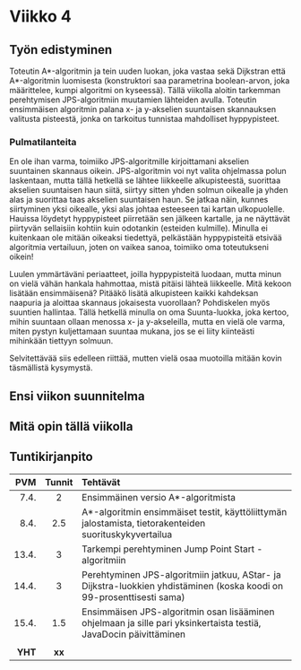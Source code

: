 # Viikko 4

## Työn edistyminen

Toteutin A*-algoritmin ja tein uuden luokan, joka vastaa sekä Dijkstran että A*-algoritmin luomisesta (konstruktori saa parametrina boolean-arvon, joka määrittelee, kumpi algoritmi on kyseessä). Tällä viikolla aloitin tarkemman perehtymisen JPS-algoritmiin muutamien lähteiden avulla. Toteutin ensimmäisen algoritmin palana x- ja y-akselien suuntaisen skannauksen valitusta pisteestä, jonka on tarkoitus tunnistaa mahdolliset hyppypisteet.

### Pulmatilanteita

En ole ihan varma, toimiiko JPS-algoritmille kirjoittamani akselien suuntainen skannaus oikein. JPS-algoritmin voi nyt valita ohjelmassa polun laskentaan, mutta tällä hetkellä se lähtee liikkeelle alkupisteestä, suorittaa akselien suuntaisen haun siitä, siirtyy sitten yhden solmun oikealle ja yhden alas ja suorittaa taas akselien suuntaisen haun. Se jatkaa näin, kunnes siirtyminen yksi oikealle, yksi alas johtaa esteeseen tai kartan ulkopuolelle. Hauissa löydetyt hyppypisteet piirretään sen jälkeen kartalle, ja ne näyttävät piirtyvän sellaisiin kohtiin kuin odotankin (esteiden kulmille). Minulla ei kuitenkaan ole mitään oikeaksi tiedettyä, pelkästään hyppypisteitä etsivää algoritmia vertailuun, joten on vaikea sanoa, toimiiko oma toteutukseni oikein!

Luulen ymmärtäväni periaatteet, joilla hyppypisteitä luodaan, mutta minun on vielä vähän hankala hahmottaa, mistä pitäisi lähteä liikkeelle. Mitä kekoon lisätään ensimmäisenä? Pitääkö lisätä alkupisteen kaikki kahdeksan naapuria ja aloittaa skannaus jokaisesta vuorollaan? Pohdiskelen myös suuntien hallintaa. Tällä hetkellä minulla on oma Suunta-luokka, joka kertoo, mihin suuntaan ollaan menossa x- ja y-akseleilla, mutta en vielä ole varma, miten pystyn kuljettamaan suuntaa mukana, jos se ei liity kiinteästi mihinkään tiettyyn solmuun.

Selvitettävää siis edelleen riittää, mutten vielä osaa muotoilla mitään kovin täsmällistä kysymystä.

## Ensi viikon suunnitelma

## Mitä opin tällä viikolla

## Tuntikirjanpito

| PVM | Tunnit | Tehtävät |
| -----:|:---:| :-----|
| 7.4. |  2  | Ensimmäinen versio A*-algoritmista |
| 8.4. | 2.5 | A*-algoritmin ensimmäiset testit, käyttöliittymän jalostamista, tietorakenteiden suorituskykyvertailua |
| 13.4.|  3  | Tarkempi perehtyminen Jump Point Start -algoritmiin |
| 14.4.|  3  | Perehtyminen JPS-algoritmiin jatkuu, AStar- ja Dijkstra-luokkien yhdistäminen (koska koodi on 99-prosenttisesti sama)
| 15.4.| 1.5 | Ensimmäisen JPS-algoritmin osan lisääminen ohjelmaan ja sille pari yksinkertaista testiä, JavaDocin päivittäminen |
|       |     | |
|**YHT**|**xx**| |
